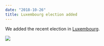 ```yaml
---
date: "2018-10-26"
title: Luxembourg election added
---
```


We added the recent election in [Luxembourg](http://www.parlgov.org/explore/lux/election/2018-10-14/).

![](/images/parliament-sweden.jpg)
